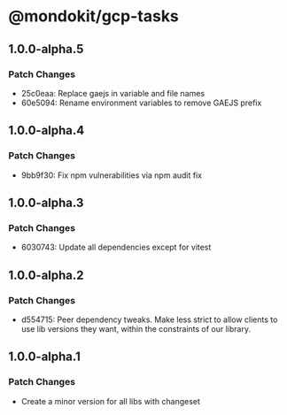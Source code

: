 # @mondokit/gcp-tasks

## 1.0.0-alpha.5

### Patch Changes

- 25c0eaa: Replace gaejs in variable and file names
- 60e5094: Rename environment variables to remove GAEJS prefix

## 1.0.0-alpha.4

### Patch Changes

- 9bb9f30: Fix npm vulnerabilities via npm audit fix

## 1.0.0-alpha.3

### Patch Changes

- 6030743: Update all dependencies except for vitest

## 1.0.0-alpha.2

### Patch Changes

- d554715: Peer dependency tweaks. Make less strict to allow clients to use lib versions they want, within the constraints of our library.

## 1.0.0-alpha.1

### Patch Changes

- Create a minor version for all libs with changeset
